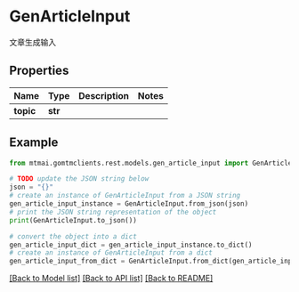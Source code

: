 # GenArticleInput

文章生成输入

## Properties

Name | Type | Description | Notes
------------ | ------------- | ------------- | -------------
**topic** | **str** |  | 

## Example

```python
from mtmai.gomtmclients.rest.models.gen_article_input import GenArticleInput

# TODO update the JSON string below
json = "{}"
# create an instance of GenArticleInput from a JSON string
gen_article_input_instance = GenArticleInput.from_json(json)
# print the JSON string representation of the object
print(GenArticleInput.to_json())

# convert the object into a dict
gen_article_input_dict = gen_article_input_instance.to_dict()
# create an instance of GenArticleInput from a dict
gen_article_input_from_dict = GenArticleInput.from_dict(gen_article_input_dict)
```
[[Back to Model list]](../README.md#documentation-for-models) [[Back to API list]](../README.md#documentation-for-api-endpoints) [[Back to README]](../README.md)


